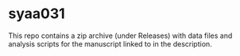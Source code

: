 # syaa031

This repo contains a zip archive (under Releases) with data files and analysis scripts for the manuscript linked to in the description.
